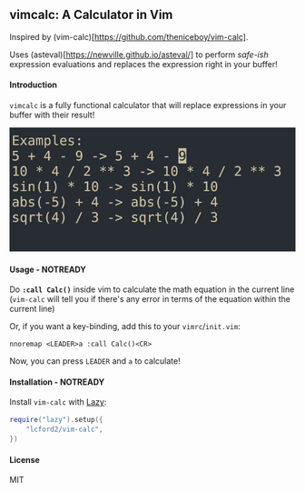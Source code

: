 ## vimcalc: A Calculator in Vim

Inspired by (vim-calc)[https://github.com/theniceboy/vim-calc].

Uses (asteval)[https://newville.github.io/asteval/] to perform *safe-ish* 
expression evaluations and replaces the expression right in your buffer!


#### Introduction
`vimcalc` is a fully functional calculator that will replace expressions in your buffer
with their result!

![Demo](demo.gif)


#### Usage - NOTREADY
Do **`:call Calc()`** inside vim to calculate the math equation in the current line (`vim-calc` will tell you if there's any error in terms of the equation within the current line)

Or, if you want a key-binding, add this to your `vimrc`/`init.vim`:

```vim
nnoremap <LEADER>a :call Calc()<CR>
```

Now, you can press `LEADER` and `a` to calculate!

#### Installation - NOTREADY
Install `vim-calc` with [Lazy](https://github.com/folke/lazy.nvim):
```lua
require("lazy").setup({
    "lcford2/vim-calc",
})
```

#### License
MIT
